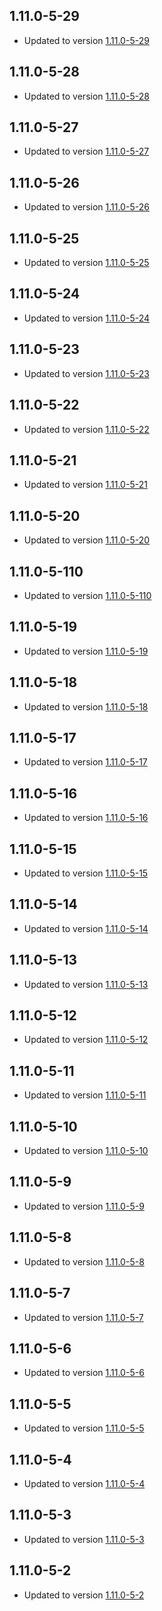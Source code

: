 ## 1.11.0-5-29 
- Updated to version [1.11.0-5-29](https://github.com/wmbusmeters/wmbusmeters-ha-addon/commits/main)
## 1.11.0-5-28 
- Updated to version [1.11.0-5-28](https://github.com/wmbusmeters/wmbusmeters-ha-addon/commits/main)
## 1.11.0-5-27 
- Updated to version [1.11.0-5-27](https://github.com/wmbusmeters/wmbusmeters-ha-addon/commits/main)
## 1.11.0-5-26 
- Updated to version [1.11.0-5-26](https://github.com/wmbusmeters/wmbusmeters-ha-addon/commits/main)
## 1.11.0-5-25 
- Updated to version [1.11.0-5-25](https://github.com/wmbusmeters/wmbusmeters-ha-addon/commits/main)
## 1.11.0-5-24 
- Updated to version [1.11.0-5-24](https://github.com/wmbusmeters/wmbusmeters-ha-addon/commits/main)
## 1.11.0-5-23 
- Updated to version [1.11.0-5-23](https://github.com/wmbusmeters/wmbusmeters-ha-addon/commits/main)
## 1.11.0-5-22 
- Updated to version [1.11.0-5-22](https://github.com/wmbusmeters/wmbusmeters-ha-addon/commits/main)
## 1.11.0-5-21 
- Updated to version [1.11.0-5-21](https://github.com/wmbusmeters/wmbusmeters-ha-addon/commits/main)
## 1.11.0-5-20 
- Updated to version [1.11.0-5-20](https://github.com/wmbusmeters/wmbusmeters-ha-addon/commits/main)
## 1.11.0-5-110 
- Updated to version [1.11.0-5-110](https://github.com/wmbusmeters/wmbusmeters-ha-addon/commits/main)
## 1.11.0-5-19 
- Updated to version [1.11.0-5-19](https://github.com/wmbusmeters/wmbusmeters-ha-addon/commits/main)
## 1.11.0-5-18 
- Updated to version [1.11.0-5-18](https://github.com/wmbusmeters/wmbusmeters-ha-addon/commits/main)
## 1.11.0-5-17 
- Updated to version [1.11.0-5-17](https://github.com/wmbusmeters/wmbusmeters-ha-addon/commits/main)
## 1.11.0-5-16 
- Updated to version [1.11.0-5-16](https://github.com/wmbusmeters/wmbusmeters-ha-addon/commits/main)
## 1.11.0-5-15 
- Updated to version [1.11.0-5-15](https://github.com/wmbusmeters/wmbusmeters-ha-addon/commits/main)
## 1.11.0-5-14 
- Updated to version [1.11.0-5-14](https://github.com/wmbusmeters/wmbusmeters-ha-addon/commits/main)
## 1.11.0-5-13 
- Updated to version [1.11.0-5-13](https://github.com/wmbusmeters/wmbusmeters-ha-addon/commits/main)
## 1.11.0-5-12 
- Updated to version [1.11.0-5-12](https://github.com/wmbusmeters/wmbusmeters-ha-addon/commits/main)
## 1.11.0-5-11 
- Updated to version [1.11.0-5-11](https://github.com/wmbusmeters/wmbusmeters-ha-addon/commits/main)
## 1.11.0-5-10 
- Updated to version [1.11.0-5-10](https://github.com/wmbusmeters/wmbusmeters-ha-addon/commits/main)
## 1.11.0-5-9 
- Updated to version [1.11.0-5-9](https://github.com/wmbusmeters/wmbusmeters-ha-addon/commits/main)
## 1.11.0-5-8 
- Updated to version [1.11.0-5-8](https://github.com/wmbusmeters/wmbusmeters-ha-addon/commits/main)
## 1.11.0-5-7 
- Updated to version [1.11.0-5-7](https://github.com/wmbusmeters/wmbusmeters-ha-addon/commits/main)
## 1.11.0-5-6 
- Updated to version [1.11.0-5-6](https://github.com/wmbusmeters/wmbusmeters-ha-addon/commits/main)
## 1.11.0-5-5 
- Updated to version [1.11.0-5-5](https://github.com/wmbusmeters/wmbusmeters-ha-addon/commits/main)
## 1.11.0-5-4 
- Updated to version [1.11.0-5-4](https://github.com/wmbusmeters/wmbusmeters-ha-addon/commits/main)
## 1.11.0-5-3 
- Updated to version [1.11.0-5-3](https://github.com/wmbusmeters/wmbusmeters-ha-addon/commits/main)
## 1.11.0-5-2 
- Updated to version [1.11.0-5-2](https://github.com/wmbusmeters/wmbusmeters-ha-addon/commits/main)

##